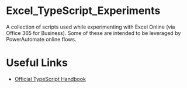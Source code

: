# Excel_TypeScript_Experiments
A collection of scripts used while experimenting with Excel Online (via Office 365 for Business). Some of these are intended to be leveraged by PowerAutomate online flows.

# Useful Links
- [Official TypeScript Handbook](https://www.typescriptlang.org/docs/handbook/intro.html)
